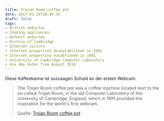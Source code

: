 ```yaml
---
title: Trojan Room coffee pot
date: 2017-01-25T18:45:55
draft: false
tags:
- British websites
- Cooking appliances
- Defunct websites
- History of Cambridge
- Internet culture
- Internet properties disestablished in 2001
- Internet properties established in 1991
- University of Cambridge Computer Laboratory
- Use dmy dates from August 2016
---
```


Diese Kaffeekanne ist sozusagen Schuld an der ersten Webcam.

> The Trojan Room coffee pot was a coffee machine located next to the so-called
> Trojan Room, in the old Computer Laboratory of the University of Cambridge,
> England, which in 1991 provided the inspiration for the world's first webcam.
>
> Quelle: [Trojan Room coffee pot](https://en.wikipedia.org/wiki/Trojan_Room_coffee_pot)
